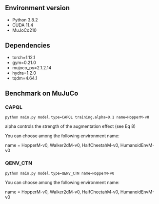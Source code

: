 ## Environment version

- Python 3.8.2
- CUDA 11.4
- MuJoCo210


## Dependencies

- torch=1.12.1
- gym=0.21.0
- mujoco_py=2.1.2.14
- hydra=1.2.0
- tqdm=4.64.1

## Benchmark on MuJuCo

### CAPQL

```
python main.py model.type=CAPQL training.alpha=0.1 name=HopperM-v0
```

alpha controls the strength of the augmentation effect (see Eq 8)

You can choose among the following environment name:

name = HopperM-v0, Walker2dM-v0, HalfCheetahM-v0, HumanoidEnvM-v0

### QENV_CTN

```
python main.py model.type=QENV_CTN name=HopperM-v0
```

You can choose among the following environment name:

name = HopperM-v0, Walker2dM-v0, HalfCheetahM-v0, HumanoidEnvM-v0
